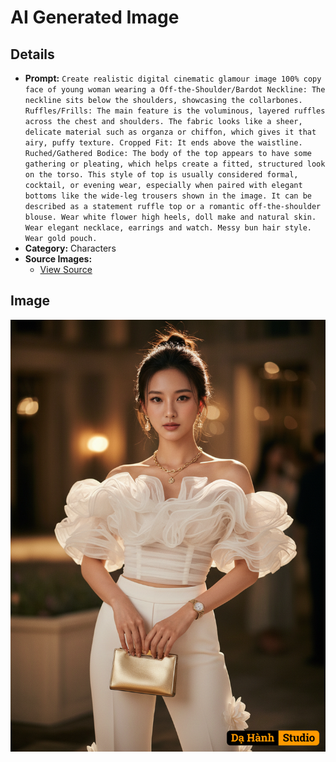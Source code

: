 # AI Generated Image

## Details
- **Prompt:** `Create realistic digital cinematic glamour image 100% copy face of young woman wearing a
Off-the-Shoulder/Bardot Neckline: The neckline sits below the shoulders, showcasing the collarbones.
Ruffles/Frills: The main feature is the voluminous, layered ruffles across the chest and shoulders. The fabric looks like a sheer, delicate material such as organza or chiffon, which gives it that airy, puffy texture.
Cropped Fit: It ends above the waistline.
Ruched/Gathered Bodice: The body of the top appears to have some gathering or pleating, which helps create a fitted, structured look on the torso.
This style of top is usually considered formal, cocktail, or evening wear, especially when paired with elegant bottoms like the wide-leg trousers shown in the image.
It can be described as a statement ruffle top or a romantic off-the-shoulder blouse. Wear white flower high heels, doll make and natural skin. Wear elegant necklace, earrings and watch. Messy bun hair style. Wear gold pouch.`
- **Category:** Characters
- **Source Images:**
  - [View Source](https://raw.githubusercontent.com/lenzcomvth/Somethings/main/Models/Female/Female3.jpg)

## Image
![AI Generated Image](./image-2025-10-20T08-51-04-674Z-kc2hm.png)